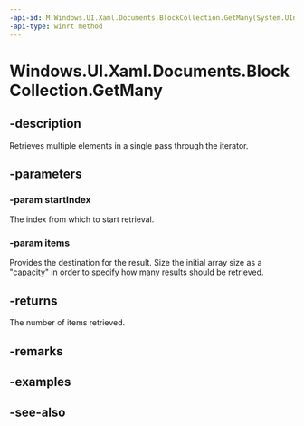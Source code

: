 ```yaml
---
-api-id: M:Windows.UI.Xaml.Documents.BlockCollection.GetMany(System.UInt32,Windows.UI.Xaml.Documents.Block[])
-api-type: winrt method
---
```


<!-- Method syntax
public uint GetMany(System.UInt32 startIndex, Windows.UI.Xaml.Documents.Block[] items)
-->

# Windows.UI.Xaml.Documents.BlockCollection.GetMany

## -description
Retrieves multiple elements in a single pass through the iterator.



## -parameters
### -param startIndex
The index from which to start retrieval.

### -param items
Provides the destination for the result. Size the initial array size as a "capacity" in order to specify how many results should be retrieved.

## -returns
The number of items retrieved.

## -remarks

## -examples

## -see-also
